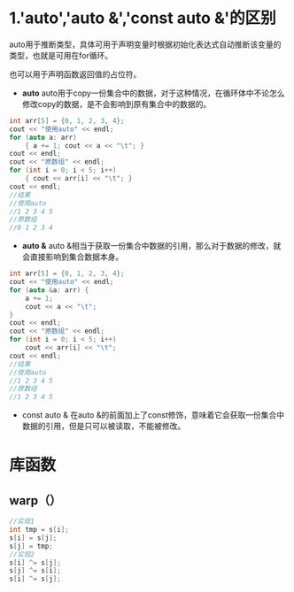 # 1.'auto','auto &','const auto &'的区别

auto用于推断类型，具体可用于声明变量时根据初始化表达式自动推断该变量的类型，也就是可用在for循环。

也可以用于声明函数返回值的占位符。
- **auto** 
	auto用于copy一份集合中的数据，对于这种情况，在循环体中不论怎么修改copy的数据，是不会影响到原有集合中的数据的。
```cpp
int arr[5] = {0, 1, 2, 3, 4}; 
cout << "使用auto" << endl; 
for (auto a: arr) 
	{ a += 1; cout << a << "\t"; } 
cout << endl; 
cout << "原数组" << endl; 
for (int i = 0; i < 5; i++) 
	{ cout << arr[i] << "\t"; } 
cout << endl;	
//结果
//使用auto 
//1 2 3 4 5 
//原数组 
//0 1 2 3 4
```

- **auto &**
	auto &相当于获取一份集合中数据的引用，那么对于数据的修改，就会直接影响到集合数据本身。
```cpp
int arr[5] = {0, 1, 2, 3, 4}; 
cout << "使用auto" << endl; 
for (auto &a: arr) { 
	a += 1; 
	cout << a << "\t"; 
} 
cout << endl; 
cout << "原数组" << endl; 
for (int i = 0; i < 5; i++) 
	cout << arr[i] << "\t"; 
cout << endl;	
//结果
//使用auto 
//1 2 3 4 5 
//原数组 
//1 2 3 4 5 
```
- const auto &
	在auto &的前面加上了const修饰，意味着它会获取一份集合中数据的引用，但是只可以被读取，不能被修改。
# 库函数
## warp（）
```cpp
//实现1
int tmp = s[i];
s[i] = s[j];
s[j] = tmp;
//实现2
s[i] ^= s[j];
s[j] ^= s[i];
s[i] ^= s[j];
```
